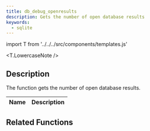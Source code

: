 ```yaml
---
title: db_debug_openresults
description: Gets the number of open database results
keywords:
  - sqlite
---
```


import T from '../../../src/components/templates.js'

<T.LowercaseNote />

## Description

The function gets the number of open database results.

| Name | Description |
| ---- | ----------- |


## Related Functions
